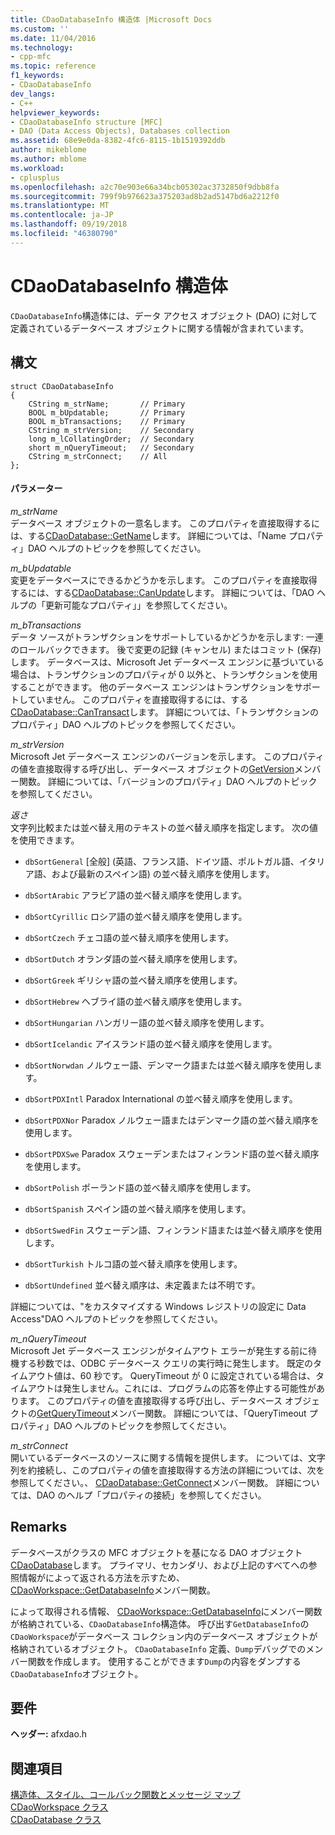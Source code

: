 ```yaml
---
title: CDaoDatabaseInfo 構造体 |Microsoft Docs
ms.custom: ''
ms.date: 11/04/2016
ms.technology:
- cpp-mfc
ms.topic: reference
f1_keywords:
- CDaoDatabaseInfo
dev_langs:
- C++
helpviewer_keywords:
- CDaoDatabaseInfo structure [MFC]
- DAO (Data Access Objects), Databases collection
ms.assetid: 68e9e0da-8382-4fc6-8115-1b1519392ddb
author: mikeblome
ms.author: mblome
ms.workload:
- cplusplus
ms.openlocfilehash: a2c70e903e66a34bcb05302ac3732850f9dbb8fa
ms.sourcegitcommit: 799f9b976623a375203ad8b2ad5147bd6a2212f0
ms.translationtype: MT
ms.contentlocale: ja-JP
ms.lasthandoff: 09/19/2018
ms.locfileid: "46380790"
---
```

# <a name="cdaodatabaseinfo-structure"></a>CDaoDatabaseInfo 構造体

`CDaoDatabaseInfo`構造体には、データ アクセス オブジェクト (DAO) に対して定義されているデータベース オブジェクトに関する情報が含まれています。

## <a name="syntax"></a>構文

```
struct CDaoDatabaseInfo
{
    CString m_strName;       // Primary
    BOOL m_bUpdatable;       // Primary
    BOOL m_bTransactions;    // Primary
    CString m_strVersion;    // Secondary
    long m_lCollatingOrder;  // Secondary
    short m_nQueryTimeout;   // Secondary
    CString m_strConnect;    // All
};
```

#### <a name="parameters"></a>パラメーター

*m_strName*<br/>
データベース オブジェクトの一意名します。 このプロパティを直接取得するには、する[CDaoDatabase::GetName](../../mfc/reference/cdaodatabase-class.md#getname)します。 詳細については、「Name プロパティ」DAO ヘルプのトピックを参照してください。

*m_bUpdatable*<br/>
変更をデータベースにできるかどうかを示します。 このプロパティを直接取得するには、する[CDaoDatabase::CanUpdate](../../mfc/reference/cdaodatabase-class.md#canupdate)します。 詳細については、「DAO ヘルプの「更新可能なプロパティ」」を参照してください。

*m_bTransactions*<br/>
データ ソースがトランザクションをサポートしているかどうかを示します: 一連のロールバックできます。 後で変更の記録 (キャンセル) またはコミット (保存) します。 データベースは、Microsoft Jet データベース エンジンに基づいている場合は、トランザクションのプロパティが 0 以外と、トランザクションを使用することができます。 他のデータベース エンジンはトランザクションをサポートしていません。 このプロパティを直接取得するには、する[CDaoDatabase::CanTransact](../../mfc/reference/cdaodatabase-class.md#cantransact)します。 詳細については、「トランザクションのプロパティ」DAO ヘルプのトピックを参照してください。

*m_strVersion*<br/>
Microsoft Jet データベース エンジンのバージョンを示します。 このプロパティの値を直接取得する呼び出し、データベース オブジェクトの[GetVersion](../../mfc/reference/cdaodatabase-class.md#getversion)メンバー関数。 詳細については、「バージョンのプロパティ」DAO ヘルプのトピックを参照してください。

*返さ*<br/>
文字列比較または並べ替え用のテキストの並べ替え順序を指定します。 次の値を使用できます。

- `dbSortGeneral` [全般] (英語、フランス語、ドイツ語、ポルトガル語、イタリア語、および最新のスペイン語) の並べ替え順序を使用します。

- `dbSortArabic` アラビア語の並べ替え順序を使用します。

- `dbSortCyrillic` ロシア語の並べ替え順序を使用します。

- `dbSortCzech` チェコ語の並べ替え順序を使用します。

- `dbSortDutch` オランダ語の並べ替え順序を使用します。

- `dbSortGreek` ギリシャ語の並べ替え順序を使用します。

- `dbSortHebrew` ヘブライ語の並べ替え順序を使用します。

- `dbSortHungarian` ハンガリー語の並べ替え順序を使用します。

- `dbSortIcelandic` アイスランド語の並べ替え順序を使用します。

- `dbSortNorwdan` ノルウェー語、デンマーク語または並べ替え順序を使用します。

- `dbSortPDXIntl` Paradox International の並べ替え順序を使用します。

- `dbSortPDXNor` Paradox ノルウェー語またはデンマーク語の並べ替え順序を使用します。

- `dbSortPDXSwe` Paradox スウェーデンまたはフィンランド語の並べ替え順序を使用します。

- `dbSortPolish` ポーランド語の並べ替え順序を使用します。

- `dbSortSpanish` スペイン語の並べ替え順序を使用します。

- `dbSortSwedFin` スウェーデン語、フィンランド語または並べ替え順序を使用します。

- `dbSortTurkish` トルコ語の並べ替え順序を使用します。

- `dbSortUndefined` 並べ替え順序は、未定義または不明です。

詳細については、"をカスタマイズする Windows レジストリの設定に Data Access"DAO ヘルプのトピックを参照してください。

*m_nQueryTimeout*<br/>
Microsoft Jet データベース エンジンがタイムアウト エラーが発生する前に待機する秒数では、ODBC データベース クエリの実行時に発生します。 既定のタイムアウト値は、60 秒です。 QueryTimeout が 0 に設定されている場合は、タイムアウトは発生しません。これには、プログラムの応答を停止する可能性があります。 このプロパティの値を直接取得する呼び出し、データベース オブジェクトの[GetQueryTimeout](../../mfc/reference/cdaodatabase-class.md#getquerytimeout)メンバー関数。 詳細については、「QueryTimeout プロパティ」DAO ヘルプのトピックを参照してください。

*m_strConnect*<br/>
開いているデータベースのソースに関する情報を提供します。 については、文字列を約接続し、このプロパティの値を直接取得する方法の詳細については、次を参照してください。、 [CDaoDatabase::GetConnect](../../mfc/reference/cdaodatabase-class.md#getconnect)メンバー関数。 詳細については、DAO のヘルプ「プロパティの接続」を参照してください。

## <a name="remarks"></a>Remarks

データベースがクラスの MFC オブジェクトを基になる DAO オブジェクト[CDaoDatabase](../../mfc/reference/cdaodatabase-class.md)します。 プライマリ、セカンダリ、および上記のすべてへの参照情報がによって返される方法を示すため、 [CDaoWorkspace::GetDatabaseInfo](../../mfc/reference/cdaoworkspace-class.md#getdatabaseinfo)メンバー関数。

によって取得される情報、 [CDaoWorkspace::GetDatabaseInfo](../../mfc/reference/cdaoworkspace-class.md#getdatabaseinfo)にメンバー関数が格納されている、`CDaoDatabaseInfo`構造体。 呼び出す`GetDatabaseInfo`の`CDaoWorkspace`がデータベース コレクション内のデータベース オブジェクトが格納されているオブジェクト。 `CDaoDatabaseInfo` 定義、`Dump`デバッグでのメンバー関数を作成します。 使用することができます`Dump`の内容をダンプする`CDaoDatabaseInfo`オブジェクト。

## <a name="requirements"></a>要件

**ヘッダー:** afxdao.h

## <a name="see-also"></a>関連項目

[構造体、スタイル、コールバック関数とメッセージ マップ](../../mfc/reference/structures-styles-callbacks-and-message-maps.md)<br/>
[CDaoWorkspace クラス](../../mfc/reference/cdaoworkspace-class.md)<br/>
[CDaoDatabase クラス](../../mfc/reference/cdaodatabase-class.md)

